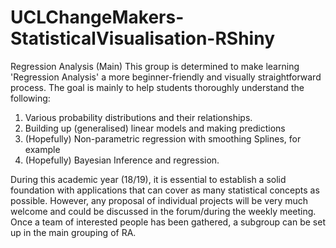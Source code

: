 # UCLChangeMakers-StatisticalVisualisation-RShiny
Regression Analysis (Main)
This group is determined to make learning 'Regression Analysis' a more beginner-friendly and visually straightforward process. The goal is mainly to help students thoroughly understand the following: 

1. Various probability distributions and their relationships.
2. Building up (generalised) linear models and making predictions
3. (Hopefully) Non-parametric regression with smoothing Splines, for example
4. (Hopefully) Bayesian Inference and regression.

During this academic year (18/19), it is essential to establish a solid foundation with applications that can cover as many statistical concepts as possible. However, any proposal of individual projects will be very much welcome and could be discussed in the forum/during the weekly meeting. Once a team of interested people has been gathered, a subgroup can be set up in the main grouping of RA.
